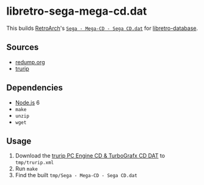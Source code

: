 # libretro-sega-mega-cd.dat

This builds [RetroArch](http://www.libretro.com/)'s [`Sega - Mega-CD - Sega CD.dat`](https://github.com/RobLoach/libretro-database/blob/master/dat/Sega%20-%20Mega-CD%20-%20Sega%20CD.dat) for [libretro-database](https://github.com/libretro/libretro-database).

## Sources

- [redump.org](http://redump.org)
- [trurip](http://database.trurip.org)

## Dependencies

- [Node.js](http://nodejs.org) 6
- `make`
- `unzip`
- `wget`

## Usage

1. Download the [trurip PC Engine CD & TurboGrafx CD DAT](http://database.trurip.org/index.php?page=mnu-Database-DAT-List) to `tmp/trurip.xml`
2. Run `make`
3. Find the built `tmp/Sega - Mega-CD - Sega CD.dat`
